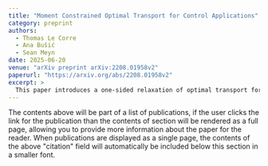 ```yaml
---
title: "Moment Constrained Optimal Transport for Control Applications"
category: preprint
authors:
  - Thomas Le Corre
  - Ana Bušić
  - Sean Meyn
date: 2025-06-20
venue: "arXiv preprint arXiv:2208.01958v2"
paperurl: "https://arxiv.org/abs/2208.01958v2"
excerpt: >
  This paper introduces a one-sided relaxation of optimal transport for distributed control, where the second marginal is constrained to a moment class. The approach, motivated by mean field control problems, includes entropic regularization and enables decentralized coordination without specifying a target distribution. Applications include electric vehicle charging under grid constraints, validated on a large real-world dataset.
---
```



The contents above will be part of a list of publications, if the user clicks the link for the publication than the contents of section will be rendered as a full page, allowing you to provide more information about the paper for the reader. When publications are displayed as a single page, the contents of the above "citation" field will automatically be included below this section in a smaller font.
